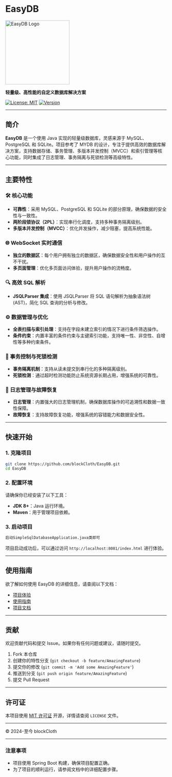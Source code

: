 # EasyDB

<img src="https://blockcloth.cn/codingblog/logo_transparent.png" alt="EasyDB Logo" width="200"/>

**轻量级、高性能的自定义数据库解决方案**

[![License: MIT](https://img.shields.io/badge/License-MIT-blue.svg)](https://opensource.org/licenses/MIT)
[![Version](https://img.shields.io/badge/version-1.0.0-brightgreen.svg)](https://github.com/blockCloth/EasyDB)

---

## 简介

**EasyDB** 是一个使用 Java 实现的轻量级数据库，灵感来源于 MySQL、PostgreSQL 和 SQLite。项目参考了 MYDB 的设计，专注于提供高效的数据库解决方案，支持数据存储、事务管理、多版本并发控制（MVCC）和索引管理等核心功能，同时集成了日志管理、事务隔离与死锁检测等高级特性。

---

## 主要特性

### 🛠️ 核心功能

- **可靠性**：采用 MySQL、PostgreSQL 和 SQLite 的部分原理，确保数据的安全性与一致性。
- **两阶段锁协议（2PL）**：实现串行化调度，支持多种事务隔离级别。
- **多版本并发控制（MVCC）**：优化并发操作，减少阻塞，提高系统性能。

### 🌐 WebSocket 实时通信

- **独立的数据区**：每个用户拥有独立的数据区，确保数据安全性和用户操作的互不干扰。
- **多页面管理**：优化多页面访问体验，提升用户操作的流畅度。

### 🔍 高效 SQL 解析

- **JSQLParser 集成**：使用 JSQLParser 将 SQL 语句解析为抽象语法树 (AST)，简化 SQL 查询的分析与修改。

### ⚙️ 数据管理与优化

- **全表扫描与索引处理**：支持在字段未建立索引的情况下进行条件筛选操作。
- **条件约束**：内置丰富的条件约束与主键索引功能，支持唯一性、非空性、自增性等多种约束条件。

### 🚦 事务控制与死锁检测

- **事务隔离机制**：支持从读未提交到串行化的多种隔离级别。
- **死锁检测**：通过超时检测功能防止系统资源长期占用，增强系统的可靠性。

### 📝 日志管理与故障恢复

- **日志管理**：内置强大的日志管理机制，确保数据库操作的可追溯性和数据一致性保障。
- **故障恢复**：支持故障恢复功能，增强系统的容错能力和数据安全性。

---

## 快速开始

### 1. 克隆项目

```bash
git clone https://github.com/blockCloth/EasyDB.git
cd EasyDB
```

### 2. 配置环境

请确保你已经安装了以下工具：

- **JDK 8+**：Java 运行环境。
- **Maven**：用于管理项目依赖。

### 3. 启动项目

```bash
启动SimpleSqlDatabaseApplication.java类即可
```

项目启动成功后，可以通过访问 `http://localhost:8081/index.html` 进行体验。

---

## 使用指南

欲了解如何使用 EasyDB 的详细信息，请查阅以下文档：

- [项目体验](http://db.blockcloth.cn/)
- [使用指南](http://easydb.blockcloth.cn/document/)
- [项目文档](http://easydb.blockcloth.cn/document/demo)

---

## 贡献

欢迎贡献代码和提交 Issue。如果你有任何问题或建议，请随时提交。

1. Fork 本仓库
2. 创建你的特性分支 (`git checkout -b feature/AmazingFeature`)
3. 提交你的修改 (`git commit -m 'Add some AmazingFeature'`)
4. 推送到分支 (`git push origin feature/AmazingFeature`)
5. 提交 Pull Request

---

## 许可证

本项目使用 [MIT 许可证](https://opensource.org/licenses/MIT) 开源，详情请查阅 `LICENSE` 文件。

---

© 2024-至今 blockCloth

---

### 注意事项

- 项目使用 Spring Boot 构建，确保项目配置正确。
- 为了项目的顺利运行，请参阅文档中的详细配置步骤。
